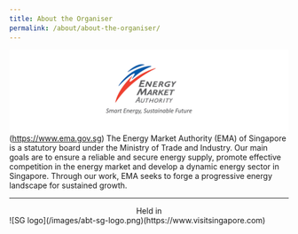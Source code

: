 ```yaml
---
title: About the Organiser
permalink: /about/about-the-organiser/
---
```


![EMA logo](/images/abt-ema.png)(https://www.ema.gov.sg)
The Energy Market Authority (EMA) of Singapore is a statutory board under the Ministry of Trade and Industry. Our main goals are to ensure a reliable and secure energy supply, promote effective competition in the energy market and develop a dynamic energy sector in Singapore. Through our work, EMA seeks to forge a progressive energy landscape for sustained growth. 

*****

<center>Held in</center>
![SG logo](/images/abt-sg-logo.png)(https://www.visitsingapore.com)
